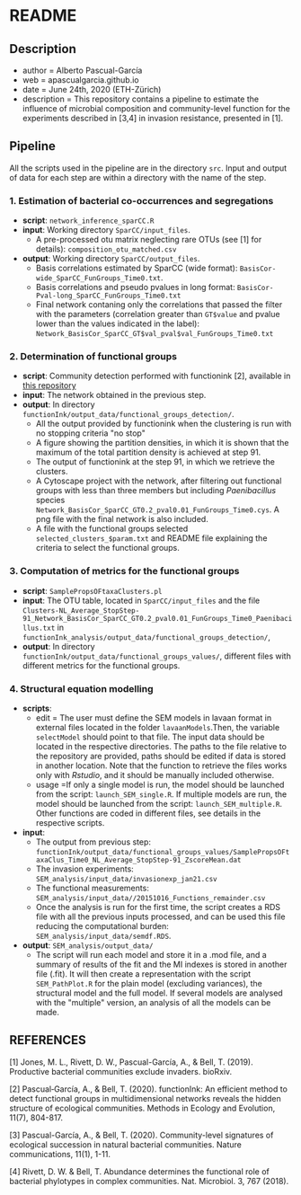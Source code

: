 README
=======


## Description

* author = Alberto Pascual-García
* web = apascualgarcia.github.io
* date = June 24th, 2020 (ETH-Zürich)
* description = This repository contains a pipeline to estimate the influence of microbial composition and community-level function for the experiments described in [3,4] in invasion resistance, presented in [1].


## Pipeline

All the scripts used in the pipeline are in the directory `src`. Input and output of data for each step are within a directory with the name of the step.

### 1. Estimation of bacterial co-occurrences and segregations

  * **script**: `network_inference_sparCC.R`
  * **input**: Working directory `SparCC/input_files`.
    * A pre-processed otu matrix neglecting rare OTUs (see [1] for details): `composition_otu_matched.csv`
  * **output**: Working directory `SparCC/output_files`.
    * Basis correlations estimated by SparCC (wide format): `BasisCor-wide_SparCC_FunGroups_Time0.txt`.
    * Basis correlations and pseudo pvalues in long format: `BasisCor-Pval-long_SparCC_FunGroups_Time0.txt`
    * Final network contaning only the correlations that passed the filter with the parameters (correlation greater than `GT$value` and pvalue lower than the values indicated in the label): `Network_BasisCor_SparCC_GT$val_pval$val_FunGroups_Time0.txt`

### 2. Determination of functional groups

  * **script**: Community detection performed with functionink [2], available in [this repository](https://github.com/apascualgarcia/functionInk)
  * **input**: The network obtained in the previous step.
  * **output**: In directory `functionInk/output_data/functional_groups_detection/`.
    * All the output provided by functionink when the clustering is run with no stopping criteria "no stop"
    * A figure showing the partition densities, in which it is shown that the maximum of the total partition density is achieved at step 91. 
    * The output of functionink at the step 91, in which we retrieve the clusters. 
    * A Cytoscape project with the network, after filtering out functional groups with less than three members but including _Paenibacillus_ species `Network_BasisCor_SparCC_GT0.2_pval0.01_FunGroups_Time0.cys`. A png file with the final network is also included.
    * A file with the functional groups selected `selected_clusters_$param.txt` and README file explaining the criteria to select the functional groups.

### 3. Computation of metrics for the functional groups

  * **script**: `SamplePropsOFtaxaClusters.pl`
  * **input**: The OTU table, located in `SparCC/input_files` and the file `Clusters-NL_Average_StopStep-91_Network_BasisCor_SparCC_GT0.2_pval0.01_FunGroups_Time0_Paenibacillus.txt` in `functionInk_analysis/output_data/functional_groups_detection/`,
  * **output**: In directory `functionInk/output_data/functional_groups_values/`, different files with different metrics for the functional groups.

### 4. Structural equation modelling

  * **scripts**:
    * edit = The user must define the SEM models in lavaan format in external files located in the folder `lavaanModels`.Then, the variable `selectModel` should point to that file. The input data should be located in the respective directories. The paths to the file relative to the repository are provided, paths should be edited if data is stored in another location. Note that the function to retrieve the files works only with *Rstudio*, and it should be manually included otherwise.
    * usage =If only a single model is run, the model should be launched from the script: `launch_SEM_single.R`. If multiple models are run, the model should be launched from the script: `launch_SEM_multiple.R`. Other functions are coded in different files, see details in the respective scripts.
  * **input**: 
    * The output from previous step: `functionInk/output_data/functional_groups_values/SamplePropsOFtaxaClus_Time0_NL_Average_StopStep-91_ZscoreMean.dat`
    * The invasion experiments: `SEM_analysis/input_data/invasionexp_jan21.csv`
    * The functional measurements: `SEM_analysis/input_data//20151016_Functions_remainder.csv`
    * Once the analysis is run for the first time, the script creates a RDS file with all the previous inputs processed, and can be used this file reducing the computational burden: `SEM_analysis/input_data/semdf.RDS`.
  * **output**: `SEM_analysis/output_data/`
    * The script will run each model and store it in a .mod file, and a summary of results of the fit and the MI indexes is stored in another file (.fit). It will then create a representation with the script `SEM_PathPlot.R` for the plain model (excluding variances), the structural model and the full model. If several models are analysed with the "multiple" version, an analysis of all the models can be made.

## REFERENCES

[1] Jones, M. L., Rivett, D. W., Pascual-García, A., & Bell, T. (2019). Productive bacterial communities exclude invaders. bioRxiv.

[2] Pascual‐García, A., & Bell, T. (2020). functionInk: An efficient method to detect functional groups in multidimensional networks reveals the hidden structure of ecological communities. Methods in Ecology and Evolution, 11(7), 804-817.

[3] Pascual-García, A., & Bell, T. (2020). Community-level signatures of ecological succession in natural bacterial communities. Nature communications, 11(1), 1-11.

[4] Rivett, D. W. & Bell, T. Abundance determines the functional role of bacterial phylotypes in complex communities. Nat. Microbiol. 3, 767 (2018).


